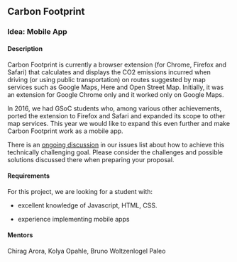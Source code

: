 
## Carbon Footprint

### Idea: Mobile App

#### Description

Carbon Footprint is currently a browser extension (for Chrome, Firefox and Safari) that calculates and displays the CO2 emissions incurred when driving (or using public transportation) on routes suggested by map services such as Google Maps, Here and Open Street Map. Initially, it was an extension for Google Chrome only and it worked only on Google Maps. 

In 2016, we had GSoC students who, among various other achievements, ported the extension to Firefox and Safari and expanded its scope to other map services. This year we would like to expand this even further and make Carbon Footprint work as a mobile app.

There is an [ongoing discussion](https://github.com/OiWorld/CarbonFootprint/issues/135) in our issues list about how to achieve this technically challenging goal. Please consider the challenges and possible solutions discussed there when preparing your proposal.


#### Requirements

For this project, we are looking for a student with:

- excellent knowledge of Javascript, HTML, CSS.

- experience implementing mobile apps


#### Mentors

Chirag Arora, Kolya Opahle, Bruno Woltzenlogel Paleo


